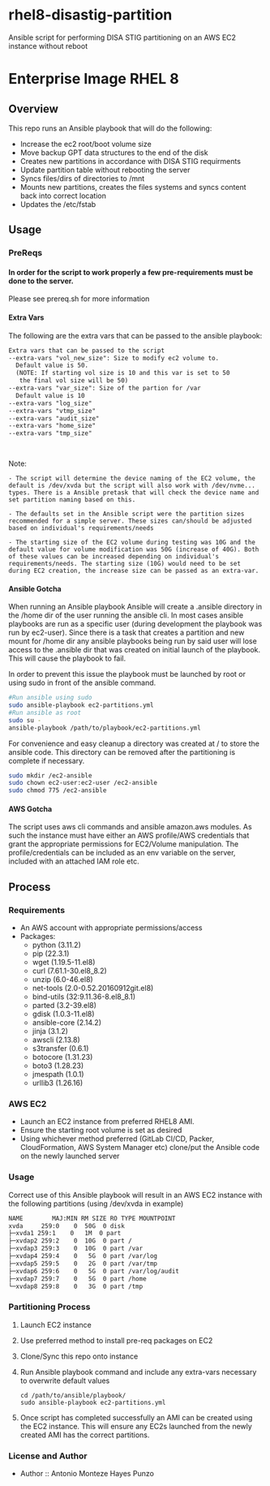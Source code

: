 # rhel8-disastig-partition

Ansible script for performing DISA STIG partitioning on an AWS EC2 instance without reboot

# Enterprise Image RHEL 8

## Overview

This repo runs an Ansible playbook that will do the following:

* Increase the ec2 root/boot volume size
* Move backup GPT data structures to the end of the disk
* Creates new partitions in accordance with DISA STIG requirments
* Update partition table without rebooting the server
* Syncs files/dirs of directories to /mnt
* Mounts new partitions, creates the files systems and syncs content back into correct location
* Updates the /etc/fstab

## Usage

### PreReqs

#### In order for the script to work properly a few pre-requirements must be done to the server.

Please see prereq.sh for more information

#### Extra Vars

The following are the extra vars that can be passed to the ansible playbook:

```txt
Extra vars that can be passed to the script
--extra-vars "vol_new_size": Size to modify ec2 volume to. 
  Default value is 50. 
  (NOTE: If starting vol size is 10 and this var is set to 50 
   the final vol size will be 50)
--extra-vars "var_size": Size of the partion for /var
  Default value is 10
--extra-vars "log_size"
--extra-vars "vtmp_size"
--extra-vars "audit_size"
--extra-vars "home_size"
--extra-vars "tmp_size"

  
```

Note:

    - The script will determine the device naming of the EC2 volume, the default is /dev/xvda but the script will also work with /dev/nvme... types. There is a Ansible pretask that will check the device name and set partition naming based on this.

    - The defaults set in the Ansible script were the partition sizes recommended for a simple server. These sizes can/should be adjusted based on individual's requirements/needs

    - The starting size of the EC2 volume during testing was 10G and the default value for volume modification was 50G (increase of 40G). Both of these values can be increased depending on individual's requirements/needs. The starting size (10G) would need to be set during EC2 creation, the increase size can be passed as an extra-var.

#### Ansible Gotcha

When running an Ansible playbook Ansible will create a .ansible directory in the /home dir of the user running the ansible cli. In most cases ansible playbooks are run as a specific user (during development the playbook was run by ec2-user). Since there is a task that creates a partition and new mount for /home dir any ansible playbooks being run by said user will lose access to the .ansible dir that was created on initial launch of the playbook. This will cause the playbook to fail.

In order to prevent this issue the playbook must be launched by root or using sudo in front of the ansible command.

```bash
#Run ansible using sudo
sudo ansible-playbook ec2-partitions.yml
#Run ansible as root
sudo su -
ansible-playbook /path/to/playbook/ec2-partitions.yml
```

For convenience and easy cleanup a directory was created at / to store the ansible code. This directory can be removed after the partitioning is complete if necessary.

```bash
sudo mkdir /ec2-ansible
sudo chown ec2-user:ec2-user /ec2-ansible
sudo chmod 775 /ec2-ansible
```

#### AWS Gotcha

The script uses aws cli commands and ansible amazon.aws modules. As such the instance must have either an AWS profile/AWS credentials that grant the appropriate permissions for EC2/Volume manipulation. The profile/credentials can be included as an env variable on the server, included with an attached IAM role etc.

## Process

### Requirements

* An AWS account with appropriate permissions/access
* Packages:
  * python (3.11.2)
  * pip (22.3.1)
  * wget (1.19.5-11.el8)
  * curl (7.61.1-30.el8_8.2)
  * unzip (6.0-46.el8)
  * net-tools (2.0-0.52.20160912git.el8)
  * bind-utils (32:9.11.36-8.el8_8.1)
  * parted (3.2-39.el8)
  * gdisk (1.0.3-11.el8)
  * ansible-core (2.14.2)
  * jinja (3.1.2)
  * awscli (2.13.8)
  * s3transfer (0.6.1)
  * botocore (1.31.23)
  * boto3 (1.28.23)
  * jmespath (1.0.1)
  * urllib3 (1.26.16)

### AWS EC2

* Launch an EC2 instance from preferred RHEL8 AMI.
* Ensure the starting root volume is set as desired
* Using whichever method preferred (GitLab CI/CD, Packer, CloudFormation, AWS System Manager etc) clone/put the Ansible code on the newly launched server

### Usage


Correct use of this Ansible playbook will result in an AWS EC2 instance with the following partitions (using /dev/xvda in example)

```bash
NAME        MAJ:MIN RM SIZE RO TYPE MOUNTPOINT
xvda     259:0    0  50G  0 disk
├─xvda1 259:1    0   1M  0 part
├─xvdap2 259:2    0  10G  0 part /
├─xvdap3 259:3    0  10G  0 part /var
├─xvdap4 259:4    0   5G  0 part /var/log
├─xvdap5 259:5    0   2G  0 part /var/tmp
├─xvdap6 259:6    0   5G  0 part /var/log/audit
├─xvdap7 259:7    0   5G  0 part /home
└─xvdap8 259:8    0   3G  0 part /tmp
```

### Partitioning Process

1. Launch EC2 instance
2. Use preferred method to install pre-req packages on EC2
3. Clone/Sync this repo onto instance
4. Run Ansible playbook command and include any extra-vars necessary to overwrite default values

   ```
   cd /path/to/ansible/playbook/
   sudo ansible-playbook ec2-partitions.yml
   ```
5. Once script has completed successfully an AMI can be created using the EC2 instance. This will ensure any EC2s launched from the newly created AMI has the correct partitions.

### License and Author

* Author :: Antonio Monteze Hayes Punzo
